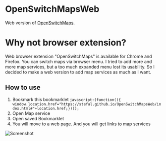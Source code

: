 # OpenSwitchMapsWeb
Web version of [OpenSwitchMaps](https://github.com/tankaru/OpenSwitchMaps).

# Why not browser extension?
Web browser extension "OpenSwitchMaps" is available for Chrome and Firefox. You can switch maps via browser menu. I tried to add more and more map services, but a too much expanded menu lost its usability. So I decided to make a web version to add map services as much as I want.

## How to use
1. Bookmark this bookmarklet
```javascript:(function(){ window.location.href="https://stefal.github.io/OpenSwitchMapsWeb/index.html#"+location.href;})();```
1. Open Map service
1. Open saved Bookmarklet
1. You will move to a web page. And you will get links to map services

![Screenshot](screenshot.jpg)
